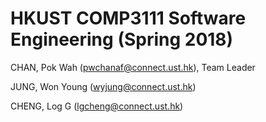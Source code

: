 # HKUST COMP3111 Software Engineering (Spring 2018)


CHAN, Pok Wah	(pwchanaf@connect.ust.hk), Team Leader


JUNG, Won Young	(wyjung@connect.ust.hk)


CHENG, Log G	(lgcheng@connect.ust.hk)
